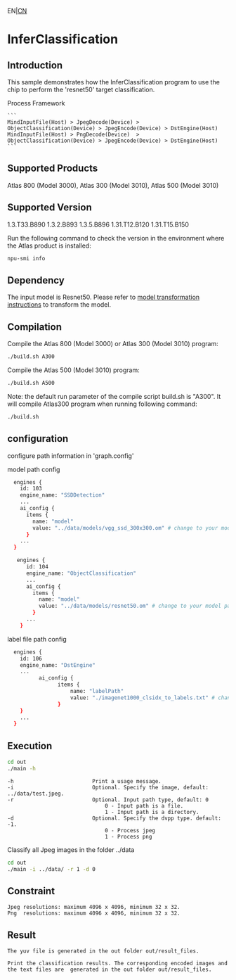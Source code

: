EN|[CN](README.zh.md)
# InferClassification

## Introduction

This sample demonstrates how the InferClassification program to use the chip to perform the 'resnet50' target classification.

Process Framework

    ```
    MindInputFile(Host) > JpegDecode(Device) >  ObjectClassification(Device) > JpegEncode(Device) > DstEngine(Host)
    MindInputFile(Host) > PngDecode(Device)  >  ObjectClassification(Device) > JpegEncode(Device) > DstEngine(Host)
    ```

## Supported Products

Atlas 800 (Model 3000), Atlas 300 (Model 3010), Atlas 500 (Model 3010)

## Supported Version

1.3.T33.B890 1.3.2.B893 1.3.5.B896 1.31.T12.B120 1.31.T15.B150

Run the following command to check the version in the environment where the Atlas product is installed:
```bash
npu-smi info
```

## Dependency

  The input model is Resnet50. Please refer to [model transformation instructions](data/models/README.md) to transform the model.

## Compilation

Compile the Atlas 800 (Model 3000) or Atlas 300 (Model 3010) program:
```bash
./build.sh A300
```

Compile the Atlas 500 (Model 3010) program:
```bash
./build.sh A500
```

Note: the default run parameter of the compile script build.sh is "A300". It will compile Atlas300 program when running following command:
```bash
./build.sh
```

## configuration

configure path information in 'graph.config'

model path config
```bash
  engines {
    id: 103
    engine_name: "SSDDetection"
    ...
    ai_config {
      items {
        name: "model"
        value: "../data/models/vgg_ssd_300x300.om" # change to your model path
      }
    ...
  }
```

```bash
   engines {
      id: 104
      engine_name: "ObjectClassification"
      ...
      ai_config {
        items {
          name: "model"
          value: "../data/models/resnet50.om" # change to your model path
        }
      ...
    }
```

label file path config
```bash
  engines {
    id: 106
    engine_name: "DstEngine"
    ...
          ai_config {
                items {
                    name: "labelPath"
                    value: "./imagenet1000_clsidx_to_labels.txt" # change to your label file path
                }
    }
    ...
  }
```

## Execution

```bash
cd out
./main -h
```
    -h                         Print a usage message.
    -i                         Optional. Specify the image, default: ../data/test.jpeg.
    -r                         Optional. Input path type, default: 0
                                   0 - Input path is a file.
                                   1 - Input path is a directory.
    -d                         Optional. Specify the dvpp type. default: -1.
                                   0 - Process jpeg
                                   1 - Process png

Classify all Jpeg images in the folder ../data
```bash
cd out
./main -i ../data/ -r 1 -d 0
```

## Constraint
```
Jpeg resolutions: maximum 4096 x 4096, minimum 32 x 32.
Png  resolutions: maximum 4096 x 4096, minimum 32 x 32.
```

## Result
```
The yuv file is generated in the out folder out/result_files.

Print the classification results. The corresponding encoded images and the text files are  generated in the out folder out/result_files.
```
